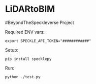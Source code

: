 # LiDARtoBIM

#BeyondTheSpeckleverse Project

Required ENV vars:

    export SPECKLE_API_TOKEN="############"

Setup:

    pip install specklepy

Run:

    python ./test.py
